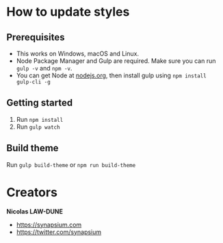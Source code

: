 


# How to update styles

## Prerequisites

- This works on Windows, macOS and Linux.
- Node Package Manager and Gulp are required. Make sure you can run `gulp -v` and `npm -v`.
- You can get Node at [nodejs.org](https://nodejs.org), then install gulp using `npm install gulp-cli -g`

## Getting started

1. Run `npm install`
2. Run `gulp watch`

## Build theme

Run `gulp build-theme` or `npm run build-theme`

# Creators

**Nicolas LAW-DUNE**

- <https://synapsium.com>
- <https://twitter.com/synapsium>
